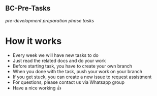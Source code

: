 ## BC-Pre-Tasks

*pre-development preparation phase tasks*

# How it works

- Every week we will have new tasks to do
- Just read the related docs and do your work
- Before starting task, you have to create your own branch
- When you done with the task, push your work on your branch
- If you get stuck, you can create a new issue to request assistment
- For questions, please contact us via Whatsapp group
- Have a nice working 👍
